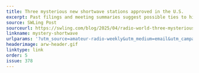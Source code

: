 ```yaml
---
title: Three mysterious new shortwave stations approved in the U.S.
excerpt: Past filings and meeting summaries suggest possible ties to high-frequency financial data transmissions, a purpose not authorized under current broadcast rules.
source: SWLing Post
sourceurl: https://swling.com/blog/2025/04/radio-world-three-mysterious-new-shortwave-stations-approved-in-the-u-s/
linkname: mystery-shortwave
urlparams: '?utm_source=amateur-radio-weekly&utm_medium=email&utm_campaign=newsletter'
headerimage: arw-header.gif
linktype: link
order: 5
issue: 378
---
```

